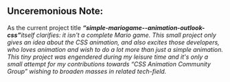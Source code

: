<h2>Unceremonious Note:</h2>
As the current project title <b><i>“simple-mariogame--animation-outlook-css”</b><i>itself clarifies: it isn't a complete Mario game. This small project only gives an idea about the CSS animation, and also excites those developers, who loves animation and wish to do a lot more than just a simple animation. This tiny project was engendered during my leisure time and it's only a small attempt for my contributions towards “CSS Animation Community Group” wishing to broaden masses in related tech-field.
